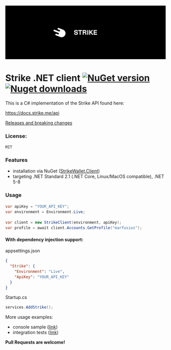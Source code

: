 ![Logo](https://raw.githubusercontent.com/Marfusios/strike-client/master/strike_wide.png)
# Strike .NET client [![NuGet version](https://badge.fury.io/nu/StrikeWallet.Client.svg)](https://www.nuget.org/packages/StrikeWallet.Client) [![Nuget downloads](https://img.shields.io/nuget/dt/StrikeWallet.Client)](https://www.nuget.org/packages/StrikeWallet.Client)

This is a C# implementation of the Strike API found here:

https://docs.strike.me/api

[Releases and breaking changes](https://github.com/Marfusios/strike-client/releases)

### License: 
    MIT

### Features

* installation via NuGet ([StrikeWallet.Client](https://www.nuget.org/packages/StrikeWallet.Client))
* targeting .NET Standard 2.1 (.NET Core, Linux/MacOS compatible), .NET 5-8

### Usage

```csharp
var apiKey = "YOUR_API_KEY";
var environment = Environment.Live;

var client = new StrikeClient(environment, apiKey);
var profile = await client.Accounts.GetProfile("marfusios");
```

#### With dependency injection support:

appsettings.json

```json
{
  "Strike": {
    "Environment": "Live",
    "ApiKey": "YOUR_API_KEY"
  }
}
```

Startup.cs

```csharp
services.AddStrike();
```

More usage examples:
* console sample ([link](test_integration/Strike.Client.Sample/Program.cs))
* integration tests ([link](test_integration/Strike.Client.IntegrationTests))


**Pull Requests are welcome!**
